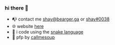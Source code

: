 ### hi there 👋

- 📭 contact me [shay@bearger.ga](mailto:shay@bearger.gay) or [shay#0038](https://discord.com/users/115238234778370049)
- 🌐 website [here](https://shay.bearger.gay)
- 🐍 i code using the [snake language](https://python.org)
- 🎨 pfp by [callmesoup](https://twitter.com/gud_soup)
